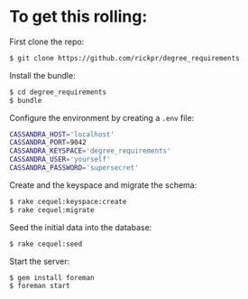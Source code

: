 # To get this rolling:

First clone the repo:

``` bash
$ git clone https://github.com/rickpr/degree_requirements
```

Install the bundle:
``` bash
$ cd degree_requirements
$ bundle
```

Configure the environment by creating a `.env` file:

``` bash
CASSANDRA_HOST='localhost'
CASSANDRA_PORT=9042
CASSANDRA_KEYSPACE='degree_requirements'
CASSANDRA_USER='yourself'
CASSANDRA_PASSWORD='supersecret'
```

Create and the keyspace and migrate the schema:
``` bash
$ rake cequel:keyspace:create
$ rake cequel:migrate
```

Seed the initial data into the database:
``` bash
$ rake cequel:seed
```

Start the server:
``` bash
$ gem install foreman
$ foreman start
```
